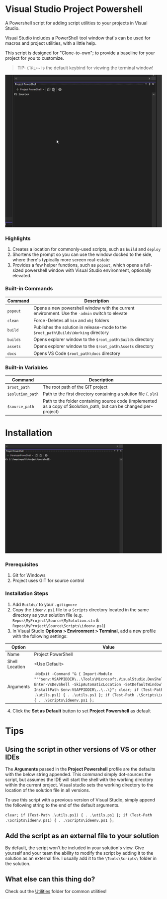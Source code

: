 # Visual Studio Project Powershell
A Powershell script for adding script utilities to your projects in Visual Studio.

Visual Studio includes a PowerShell tool window that's can be used for macros and project utilities, with a little help.

This script is designed for "Clone-to-own"; to provide a baseline for your project for you to customize.

> TIP: `CTRL+~` is the default keybind for viewing the terminal window!

![intro](Docs/intro.gif?raw=true)

### Highlights

1. Creates a location for commonly-used scripts, such as `build` and `deploy`
2. Shortens the prompt so you can use the window docked to the side, where there's typically more screen real-estate
3. Provides a few helper functions, such as `popout`, which opens a full-sized powershell window with Visual Studio environment, optionally elevated.


### Built-in Commands 

| Command | Description
|-|-|
| `popout` | Opens a new powershell window with the current environment. Use the `-admin` switch to elevate
| `clean`  | Force-Deletes all `bin` and `obj` folders
| `build`  | Publishes the solution in release-mode to the `$root_path\Builds\Working` directory
| `builds` | Opens explorer window to the `$root_path\Builds` directory
| `assets` | Opens explorer window to the `$root_path\Assets` directory
| `docs`   | Opens VS Code `$root_path\docs` directory


### Built-in Variables

| Command | Description
|-|-|
| `$root_path`     | The root path of the GIT project
| `$solution_path` | Path to the first directory containing a solution file (`.sln`)
| `$source_path`   | Path to the folder containing source code (implemented as a copy of $solution_path, but can be changed per-project)  



# Installation

![intro](./docs/install.gif?raw=true)


### Prerequisites

1. Git for Windows
2. Project uses GIT for source control

### Installation Steps

1. Add `Builds/` to your `.gitignore`
2. Copy the `ideenv.ps1` file to a `Scripts` directory located in the same directory as your solution file (e.g. `Repos\MyProject\Source\MySolution.sln` & `Repos\MyProject\Source\Scripts\ideenv.ps1`)
3. In Visual Studio **Options > Environment > Terminal**, add a new profile with the following settings:


|Option|Value|
|-|-|
|Name| Project PowerShell |
|Shell Location | &lt;Use Default&gt;
|Arguments| `-NoExit -Command "& { Import-Module """$env:VSAPPIDDIR\..\Tools\Microsoft.VisualStudio.DevShell.dll"""; Enter-VsDevShell -SkipAutomaticLocation -SetDefaultWindowTitle -InstallPath $env:VSAPPIDDIR\..\..\}"; clear; if (Test-Path .\utils.ps1) { . .\utils.ps1 }; if (Test-Path .\Scripts\ideenv.ps1) { . .\Scripts\ideenv.ps1 };` |

4. Click the **Set as Default** button to set **Project Powershell** as default



# Tips


## Using the script in other versions of VS or other IDEs
The **Arguments** passed in the **Project Powershell** profile are the defaults with the below string appended. This command simply dot-sources the script, but assumes the IDE will start the shell with the working directory within the current project. Visual studio sets the working directory to the location of the solution file in all versions.

To use this script with a previous version of Visual Studio, simply append the following string to the end of the default arguments.

`clear; if (Test-Path .\utils.ps1) { . .\utils.ps1 }; if (Test-Path .\Scripts\ideenv.ps1) { . .\Scripts\ideenv.ps1 };`

## Add the script as an external file to your solution
By default, the script won't be included in your solution's view. Give yourself and your team the ability to modify the script by adding it to the solution as an external file. I usually add it to the `\Tools\Scripts\` folder in the solution.

## What else can this thing do?
Check out the [Utilities](./Utilities) folder for common utilities!